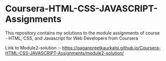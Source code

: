# Coursera-HTML-CSS-JAVASCRIPT-Assignments
This repository contains my solutions to the module assignments of course - HTML, CSS, and Javascript for Web Developers from Coursera

Link to Module2-solution :- https://gaganpreetkaurkalsi.github.io/Coursera-HTML-CSS-JAVASCRIPT-Assignments/module2-solution/

